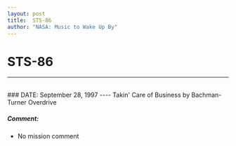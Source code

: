 ```yaml
---
layout: post
title:  STS-86
author: "NASA: Music to Wake Up By"
---
```


# STS-86
----
<br/>
### DATE: September 28, 1997
----
Takin' Care of Business by Bachman-Turner Overdrive

##### Comment:
* No mission comment
